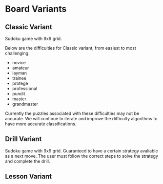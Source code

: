 # Board Variants

## Classic Variant

Sudoku game with 9x9 grid.

Below are the difficulties for Classic variant, from easiest to most challenging:

- novice
- amateur
- layman
- trainee
- protege
- professional
- pundit
- master
- grandmaster

Currently the puzzles associated with these difficulties may not be accurate.
We will continue to iterate and improve the difficulty algorithms to have more accurate classifications.

## Drill Variant

Sudoku game with 9x9 grid. Guaranteed to have a certain strategy avaliable as a next move. The user must follow the correct steps to solve the strategy and complete the drill.

## Lesson Variant
